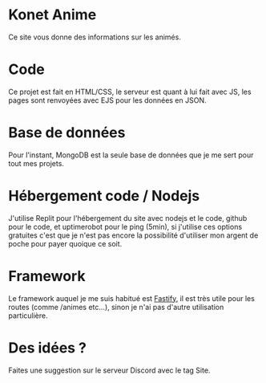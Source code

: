 # Konet Anime
Ce site vous donne des informations sur les animés.

# Code
Ce projet est fait en HTML/CSS, le serveur est quant à lui fait avec JS, les pages sont renvoyées avec EJS pour les données en JSON.

# Base de données
Pour l'instant, MongoDB est la seule base de données que je me sert pour tout mes projets.
# Hébergement code / Nodejs
J'utilise Replit pour l'hébergement du site avec nodejs et le code, github pour le code, et uptimerobot pour le ping (5min), si j'utilise ces options gratuites c'est que je n'est pas encore la possibilité d'utiliser mon argent de poche pour payer quoique ce soit.

# Framework
Le framework auquel je me suis habitué est [Fastify](https://fastify.io), il est très utile pour les routes (comme /animes etc...), sinon je n'ai pas d'autre utilisation particulière.

# Des idées ?
Faites une suggestion sur le serveur Discord avec le tag Site.

